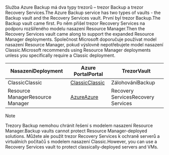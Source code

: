 <span data-ttu-id="ec1f0-101">Služba Azure Backup má dva typy trezorů – trezor Backup a trezor Recovery Services.</span><span class="sxs-lookup"><span data-stu-id="ec1f0-101">The Azure Backup service has two types of vaults - the Backup vault and the Recovery Services vault.</span></span> <span data-ttu-id="ec1f0-102">První byl trezor Backup.</span><span class="sxs-lookup"><span data-stu-id="ec1f0-102">The Backup vault came first.</span></span> <span data-ttu-id="ec1f0-103">Po něm přišel trezor Recovery Services na podporu rozšířeného modelu nasazení Resource Manager.</span><span class="sxs-lookup"><span data-stu-id="ec1f0-103">Then the Recovery Services vault came along to support the expanded Resource Manager deployments.</span></span> <span data-ttu-id="ec1f0-104">Společnost Microsoft doporučuje používat model nasazení Resource Manager, pokud výslovně nepotřebujete model nasazení Classic.</span><span class="sxs-lookup"><span data-stu-id="ec1f0-104">Microsoft recommends using Resource Manager deployments unless you specifically require a Classic deployment.</span></span>

| <span data-ttu-id="ec1f0-105">**Nasazení**</span><span class="sxs-lookup"><span data-stu-id="ec1f0-105">**Deployment**</span></span> | <span data-ttu-id="ec1f0-106">**Azure Portal**</span><span class="sxs-lookup"><span data-stu-id="ec1f0-106">**Portal**</span></span> | <span data-ttu-id="ec1f0-107">**Trezor**</span><span class="sxs-lookup"><span data-stu-id="ec1f0-107">**Vault**</span></span> |
| --- | --- | --- |
| <span data-ttu-id="ec1f0-108">Classic</span><span class="sxs-lookup"><span data-stu-id="ec1f0-108">Classic</span></span> |[<span data-ttu-id="ec1f0-109">Classic</span><span class="sxs-lookup"><span data-stu-id="ec1f0-109">Classic</span></span>](https://manage.windowsazure.com) |<span data-ttu-id="ec1f0-110">Zálohování</span><span class="sxs-lookup"><span data-stu-id="ec1f0-110">Backup</span></span> |
| <span data-ttu-id="ec1f0-111">Resource Manager</span><span class="sxs-lookup"><span data-stu-id="ec1f0-111">Resource Manager</span></span> |[<span data-ttu-id="ec1f0-112">Azure</span><span class="sxs-lookup"><span data-stu-id="ec1f0-112">Azure</span></span>](https://portal.azure.com) |<span data-ttu-id="ec1f0-113">Recovery Services</span><span class="sxs-lookup"><span data-stu-id="ec1f0-113">Recovery Services</span></span> |

> [!NOTE]
> <span data-ttu-id="ec1f0-114">Trezory Backup nemohou chránit řešení s modelem nasazení Resource Manager.</span><span class="sxs-lookup"><span data-stu-id="ec1f0-114">Backup vaults cannot protect Resource Manager-deployed solutions.</span></span> <span data-ttu-id="ec1f0-115">Můžete ale použít trezor Recovery Services k ochraně serverů a virtuálních počítačů s modelem nasazení Classic.</span><span class="sxs-lookup"><span data-stu-id="ec1f0-115">However, you can use a Recovery Services vault to protect classically-deployed servers and VMs.</span></span>  
> 
> 

